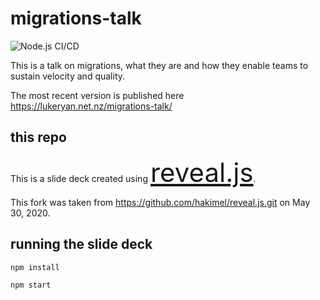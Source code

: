 # migrations-talk

![Node.js CI/CD](https://github.com/lukeryannetnz/migrations-talk/workflows/Node.js%20CI/CD/badge.svg)

This is a talk on migrations, what they are and how they enable teams to sustain  velocity and quality.

The most recent version is published here https://lukeryan.net.nz/migrations-talk/

## this repo
This is a slide deck created using <a href="https://revealjs.com/installation" style="font-size: 3em;">reveal.js</a>.

This fork was taken from https://github.com/hakimel/reveal.js.git on May 30, 2020.

## running the slide deck

`npm install`

`npm start`
